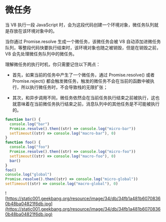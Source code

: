 # 微任务

当 V8 执行一段 JavaScript 时，会为这段代码创建一个环境对象，微任务队列就是存放在该环境对象中的。

当你通过 Promise.resolve 生成一个微任务，该微任务会被 V8 自动添加进微任务队列，等整段代码快要执行结束时，该环境对象也随之被销毁，但是在销毁之前，V8 会先处理微任务队列中的微任务。

理解微任务的执行时机，你只需要记住以下两点：

- 首先，如果当前的任务中产生了一个微任务，通过 Promise.resolve() 或者 Promise.reject() 都会触发微任务，触发的微任务不会在当前的函数中被执行，所以执行微任务时，不会导致栈的无限扩张；

- 其次，和异步调用不同，微任务依然会在当前任务执行结束之前被执行，这也就意味着在当前微任务执行结束之前，消息队列中的其他任务是不可能被执行的。

```js
function bar() {
  console.log("bar")
  Promise.resolve().then((str) => console.log("micro-bar"))
  setTimeout((str) => console.log("macro-bar"), 0)
}
function foo() {
  console.log("foo")
  Promise.resolve().then((str) => console.log("micro-foo"))
  setTimeout((str) => console.log("macro-foo"), 0)
  bar()
}
foo()
console.log("global")
Promise.resolve().then((str) => console.log("micro-global"))
setTimeout((str) => console.log("macro-global"), 0)
```

![https://static001.geekbang.org/resource/image/34/db/34fb1a481b60708360b48ba04821f6db.jpg](https://static001.geekbang.org/resource/image/34/db/34fb1a481b60708360b48ba04821f6db.jpg)
